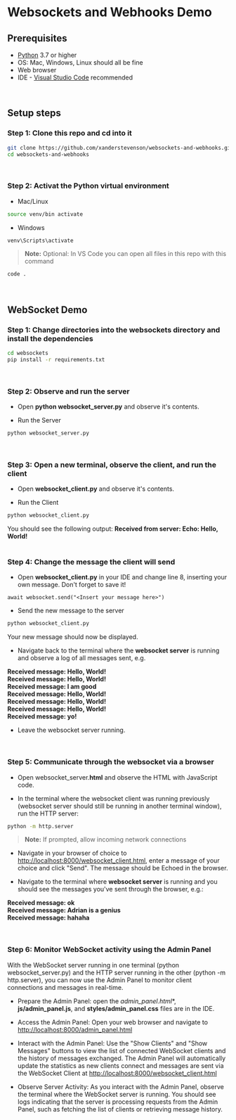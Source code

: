 # Websockets and Webhooks Demo

## Prerequisites

- [Python](https://www.python.org/downloads/) 3.7 or higher
- OS: Mac, Windows, Linux should all be fine
- Web browser
- IDE - [Visual Studio Code](https://code.visualstudio.com/Download) recommended
<br>

## Setup steps

### **Step 1**: Clone this repo and cd into it

```bash
git clone https://github.com/xanderstevenson/websockets-and-webhooks.git
cd websockets-and-webhooks
```
<br>

### **Step 2**: Activat the Python virtual environment

- Mac/Linux
```bash
source venv/bin activate
```
- Windows
```bash
venv\Scripts\activate
```

> **Note:** Optional: In VS Code you can open all files in this repo with this command
```bash
code .
```
<br>

## WebSocket Demo

### **Step 1**: Change directories into the **websockets** directory and install the dependencies

```bash
cd websockets
pip install -r requirements.txt
```
<br>

### **Step 2**: Observe and run the server

- Open **python websocket_server.py** and observe it's contents. 

- Run the Server

```bash
python websocket_server.py
```
<br>

### **Step 3**: Open a new terminal, observe the client, and run the client

- Open **websocket_client.py** and observe it's contents. 

- Run the Client

```bash
python websocket_client.py
```

You should see the following output: **Received from server: Echo: Hello, World!**
<br>
<br>

### **Step 4**: Change the message the client will send

- Open **websocket_client.py** in your IDE and change line 8, inserting your own message. Don't forget to save it!
  
```
await websocket.send("<Insert your message here>")
```

- Send the new message to the server
  
```bash
python websocket_client.py
```

Your new message should now be displayed.


- Navigate back to the terminal where the **websocket server** is running and observe a log of all messages sent, e.g.

**Received message: Hello, World!**
<br>
**Received message: Hello, World!**
<br>
**Received message: I am good**
<br>
**Received message: Hello, World!**
<br>
**Received message: Hello, World!**
<br>
**Received message: Hello, World!**
<br>
**Received message: yo!**
<br>

- Leave the websocket server running.

  <br>

### **Step 5**: Communicate through the websocket via a browser

- Open websocket_server.**html** and observe the HTML with JavaScript code.

- In the terminal where the websocket client was running previously (websocket server should still be running in another terminal window), run the HTTP server:

```bash
python -m http.server
```

> **Note:** If prompted, allow incoming network connections

- Navigate in your browser of choice to [http://localhost:8000/websocket_client.html](http://localhost:8000/websocket_client.html), enter a message of your choice and click "Send". The message should be Echoed in the browser.

- Navigate to the terminal where **websocket server** is running and you should see the messages you've sent through the browser, e.g.:

**Received message: ok** 
<br>
**Received message: Adrian is a genius**
<br>
**Received message: hahaha**

<br>

### **Step 6**: Monitor WebSocket activity using the Admin Panel

With the WebSocket server running in one terminal (python websocket_server.py) and the HTTP server running in the other (python -m http.server), you can now use the Admin Panel to monitor client connections and messages in real-time.

- Prepare the Admin Panel: open the *admin_panel.html**, **js/admin_panel.js**, and **styles/admin_panel.css** files are in the IDE.

- Access the Admin Panel: Open your web browser and navigate to [http://localhost:8000/admin_panel.html](http://localhost:8000/admin_panel.html)

- Interact with the Admin Panel: Use the "Show Clients" and "Show Messages" buttons to view the list of connected WebSocket clients and the history of messages exchanged. The Admin Panel will automatically update the statistics as new clients connect and messages are sent via the WebSocket Client at [http://localhost:8000/websocket_client.html](http://localhost:8000/websocket_client.html)

- Observe Server Activity: As you interact with the Admin Panel, observe the terminal where the WebSocket server is running. You should see logs indicating that the server is processing requests from the Admin Panel, such as fetching the list of clients or retrieving message history.


